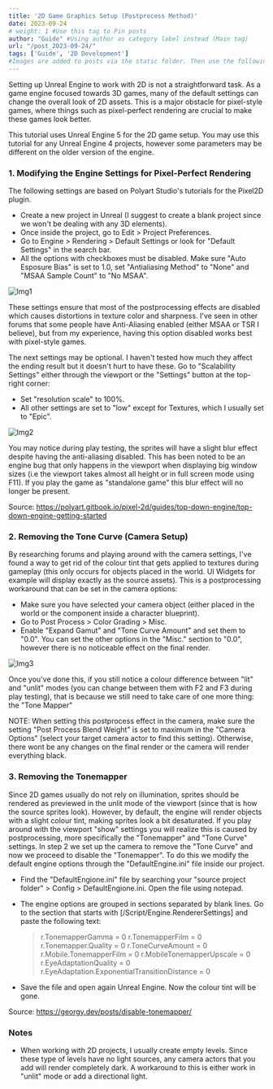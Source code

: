 ```yaml
---
title: '2D Game Graphics Setup (Postprocess Method)'
date: 2023-09-24
# weight: 1 #Use this tag to Pin posts
author: "Guide" #Using author as category label instead (Main tag)
url: "/post_2023-09-24/"
tags: ['Guide', '2D Development']
#Images are added to posts via the static folder. Then use the following markdown syntax: ![ImageMetadata](/any-subfolder-inside-static/source-img.png)
---
```

Setting up Unreal Engine to work with 2D is not a straightforward task. As a game engine focused towards 3D games, many of the default settings can change the overall look of 2D assets. This is a major obstacle for pixel-style games, where things such as pixel-perfect rendering are crucial to make these games look better.

This tutorial uses Unreal Engine 5 for the 2D game setup. You may use this tutorial for any Unreal Engine 4 projects, however some parameters may be different on the older version of the engine. 

### 1. Modifying the Engine Settings for Pixel-Perfect Rendering

The following settings are based on Polyart Studio's tutorials for the Pixel2D plugin.

- Create a new project in Unreal (I suggest to create a blank project since we won't be dealing with any 3D elements). 
- Once inside the project, go to Edit > Project Preferences.
- Go to Engine > Rendering > Default Settings or look for "Default Settings" in the search bar.
- All the options with checkboxes must be disabled. Make sure "Auto Esposure Bias" is set to 1.0, set "Antialiasing Method" to "None" and "MSAA Sample Count" to "No MSAA".

![Img1](/guide_1/img_1.png)

These settings ensure that most of the postprocessing effects are disabled which causes distortions in texture color and sharpness. I've seen in other forums that some people have Anti-Aliasing enabled (either MSAA or TSR I believe), but from my experience, having this option disabled works best with pixel-style games.

The next settings may be optional. I haven't tested how much they affect the ending result but it doesn't hurt to have these. Go to "Scalability Settings" either through the viewport or the "Settings" button at the top-right corner:

- Set "resolution scale" to 100%.
- All other settings are set to "low" except for Textures, which I usually set to "Epic".

![Img2](/guide_1/img_2.png)

You may notice during play testing, the sprites will have a slight blur effect despite having the anti-aliasing disabled. This has been noted to be an engine bug that only happens in the viewport when displaying big window sizes (i.e the viewport takes almost all height or in full screen mode using F11). If you play the game as "standalone game" this blur effect will no longer be present.

Source: https://polyart.gitbook.io/pixel-2d/guides/top-down-engine/top-down-engine-getting-started

### 2. Removing the Tone Curve (Camera Setup)

By researching forums and playing around with the camera settings, I've found a way to get rid of the colour tint that gets applied to textures during gameplay (this only occurs for objects placed in the world. UI Widgets for example will display exactly as the source assets). This is a postprocessing workaround that can be set in the camera options:

- Make sure you have selected your camera object (either placed in the world or the component inside a character blueprint).
- Go to Post Process > Color Grading > Misc.
- Enable "Expand Gamut" and "Tone Curve Amount" and set them to "0.0". You can set the other options in the "Misc." section to "0.0", however there is no noticeable effect on the final render.

![Img3](/guide_1/img_3.png)

Once you've done this, if you still notice a colour difference between "lit" and "unlit" modes (you can change between them with F2 and F3 during play testing), that is because we still need to take care of one more thing: the "Tone Mapper"

NOTE: When setting this postprocess effect in the camera, make sure the setting "Post Process Blend Weight" is set to maximum in the "Camera Options" (select your target camera actor to find this setting). Otherwise, there wont be any changes on the final render or the camera will render everything black.

### 3. Removing the Tonemapper

Since 2D games usually do not rely on illumination, sprites should be rendered as previewed in the unlit mode of the viewport (since that is how the source sprites look). However, by default, the engine will render objects with a slight colour tint, making sprites look a bit desaturated. If you play around with the viewport "show" settings you will realize this is caused by postprocessing, more specifically the "Tonemapper" and "Tone Curve" settings. In step 2 we set up the camera to remove the "Tone Curve" and now we proceed to disable the "Tonemapper". To do this we modify the default engine options through the "DefaultEngine.ini" file inside our project.

- Find the "DefaultEngione.ini" file by searching your "source project folder" > Config > DefaultEngione.ini. Open the file using notepad.

- The engine options are grouped in sections separated by blank lines. Go to the section that starts with [/Script/Engine.RendererSettings] and paste the following text:

  > r.TonemapperGamma = 0
  > r.TonemapperFilm = 0
  > r.Tonemapper.Quality = 0
  > r.ToneCurveAmount = 0
  > r.Mobile.TonemapperFilm = 0
  > r.MobileTonemapperUpscale = 0
  > r.EyeAdaptationQuality = 0
  > r.EyeAdaptation.ExponentialTransitionDistance = 0

- Save the file and open again Unreal Engine. Now the colour tint will be gone.

Source: https://georgy.dev/posts/disable-tonemapper/

### Notes

- When working with 2D projects, I usually create empty levels. Since these type of levels have no light sources, any camera actors that you add will render completely dark. A workaround to this is either work in "unlit" mode or add a directional light.